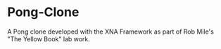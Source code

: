# Pong-Clone
A Pong clone developed with the XNA Framework as part of Rob Mile's "The Yellow Book" lab work.

